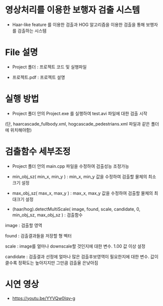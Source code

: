 # 영상처리를 이용한 보행자 검출 시스템

- Haar-like feature 를 이용한 검출과 HOG 알고리즘을 이용한 검출을 통해 보행자를 검출하는 시스템

# File 설명

- Project 폴더 : 프로젝트 코드 및 실행파일

- 프로젝트.pdf : 프로젝트 설명

# 실행 방법

- Project 폴더 안의 Project.exe 를 실행하여 test.avi 파일에 대한 검출 시작

(단, haarcascade_fullbody.xml, hogcascade_pedestrians.xml 파일과 같은 폴더에 위치해야함)

# 검출함수 세부조정

- Project 폴더 안의 main.cpp 파일을 수정하여 검출성능 조정가능

- min_obj_sz( min_x, min_y ) : min_x, min_y 값을 수정하여 검출할 물체의 최소크기 설정

- max_obj_sz( max_x, max_y ) : max_x, max_y 값을 수정하여 검출할 물체의 최대크기 설정

- (haar/hog).detectMultiScale( image, found, scale, candidate, 0, min_obj_sz, max_obj_sz ) : 검출함수

image : 검출할 영역

found : 검출결과들을 저장할 <Rect>형 벡터

scale : image를 얼마나 downscale할 것인지에 대한 변수. 1.00 값 이상 설정

candidate : 검출결과 선정에 얼마나 많은 검출후보영역이 필요한지에 대한 변수. 값이 클수록 정확도는 높아지지만 그만큼 검출율 은낮아짐

# 시연 영상

- https://youtu.be/YYVQw0Iqv-g
